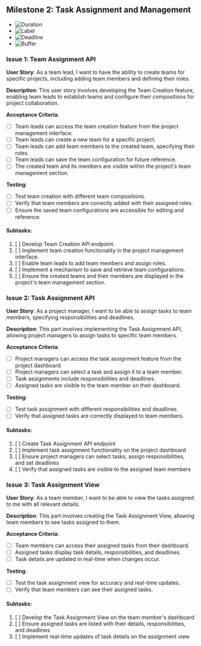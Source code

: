 ## **Milestone 2: Task Assignment and Management**

- ![Duration](https://img.shields.io/badge/⏳%20Duration-Oct.%2002,%202023%20--%20Oct.%2016,%202023-blue)
- ![Label](https://img.shields.io/badge/📖%20Label-Task%20Assignment%20and%20Managment-blue)
- ![Deadline](https://img.shields.io/badge/⏰%20Deadline-Oct.%2016,%202023-red)
- ![Buffer](https://img.shields.io/badge/⌛%20Buffer-Approximately%201%20week-brightgreen)

### **Issue 1: Team Assignment API**

**User Story**: As a team lead, I want to have the ability to create teams for specific projects, including adding team members and defining their roles.

**Description**: This user story involves developing the Team Creation feature, enabling team leads to establish teams and configure their compositions for project collaboration.

**Acceptance Criteria**:

- [ ] Team leads can access the team creation feature from the project management interface.
- [ ] Team leads can create a new team for a specific project.
- [ ] Team leads can add team members to the created team, specifying their roles.
- [ ] Team leads can save the team configuration for future reference.
- [ ] The created team and its members are visible within the project's team management section.

**Testing**:

- [ ] Test team creation with different team compositions.
- [ ] Verify that team members are correctly added with their assigned roles.
- [ ] Ensure the saved team configurations are accessible for editing and reference.

#### Subtasks:

1. [ ] Develop Team Creation API endpoint.
2. [ ] Implement team creation functionality in the project management interface.
3. [ ] Enable team leads to add team members and assign roles.
4. [ ] Implement a mechanism to save and retrieve team configurations.
5. [ ] Ensure the created teams and their members are displayed in the project's team management section.

### **Issue 2: Task Assignment API**

**User Story**: As a project manager, I want to be able to assign tasks to team members, specifying responsibilities and deadlines.

**Description**: This part involves implementing the Task Assignment API, allowing project managers to assign tasks to specific team members.

**Acceptance Criteria**:

- [ ] Project managers can access the task assignment feature from the project dashboard.
- [ ] Project managers can select a task and assign it to a team member.
- [ ] Task assignments include responsibilities and deadlines.
- [ ] Assigned tasks are visible to the team member on their dashboard.
      
**Testing**:

- [ ] Test task assignment with different responsibilities and deadlines.
- [ ] Verify that assigned tasks are correctly displayed to team members.
      
#### Subtasks:

1. [ ] Create Task Assignment API endpoint
2. [ ] Implement task assignment functionality on the project dashboard
3. [ ] Ensure project managers can select tasks, assign responsibilities, and set deadlines
4. [ ] Verify that assigned tasks are visible to the assigned team members

### **Issue 3: Task Assignment View**

**User Story**: As a team member, I want to be able to view the tasks assigned to me with all relevant details.

**Description**: This part involves creating the Task Assignment View, allowing team members to see tasks assigned to them.

**Acceptance Criteria**:

- [ ] Team members can access their assigned tasks from their dashboard.
- [ ] Assigned tasks display task details, responsibilities, and deadlines.
- [ ] Task details are updated in real-time when changes occur.
      
**Testing**:

- [ ] Test the task assignment view for accuracy and real-time updates.
- [ ] Verify that team members can see their assigned tasks.

#### Subtasks:

1. [ ] Develop the Task Assignment View on the team member's dashboard
2. [ ] Ensure assigned tasks are listed with their details, responsibilities, and deadlines
3. [ ] Implement real-time updates of task details on the assignment view

